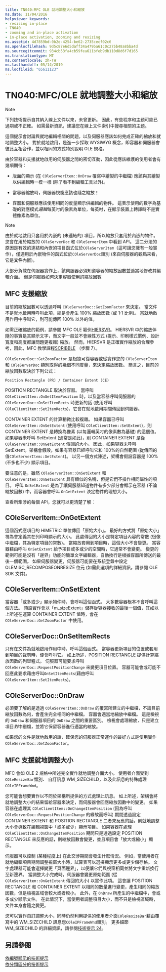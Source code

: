 ```yaml
---
title: TN040:MFC OLE 就地調整大小和縮放
ms.date: 11/04/2016
helpviewer_keywords:
- resizing in-place
- TN040
- zooming and in-place activation
- in-place activation, zooming and resizing
ms.assetid: 4d7859bd-0b2e-4254-be62-2735cecf02c6
ms.openlocfilehash: 9d5c87e6d5daff34a479ba61c0c275b48a8bba4d
ms.sourcegitcommit: 934cb53fa4cb59fea611bfeb9db110d8d6f7d165
ms.translationtype: MT
ms.contentlocale: zh-TW
ms.lasthandoff: 05/14/2019
ms.locfileid: "65611123"
---
```

# <a name="tn040-mfcole-in-place-resizing-and-zooming"></a>TN040:MFC/OLE 就地調整大小和縮放

> [!NOTE]
>  下列技術提示自其納入線上文件以來，未曾更新。 因此，有些程序和主題可能已過期或不正確。 如需最新資訊，建議您在線上文件索引中搜尋相關的主題。

這個提示會討論與就地編輯相關的問題，以及伺服器應該如何完成正確的縮放和就地調整大小。 對於就地啟用，是進一步採取 WYSIWYG 概念，即容器和伺服器會彼此互相合作，並以相同的方式特別說明 OLE 規格。

由於容器和支援就地啟用的伺服器之間的密切互動，因此從應該維護的使用者會有幾項期待：

- 版面的顯示 (在 `COleServerItem::OnDraw` 覆寫中繪製的中繼檔) 應該與其繪製以供編輯時一模一樣 (除了看不到編輯工具以外)。

- 當容器縮放時，伺服器視窗應該也隨之縮放！

- 容器和伺服器應該使用相同的度量顯示供編輯的物件。 這表示使用的數字為基礎的對應模式*邏輯*每英吋的像素為單位，每英吋，在顯示裝置上轉譯時不是實體像素為單位。

> [!NOTE]
>  由於就地啟用只套用於內嵌的 (未連結的) 項目，所以縮放只套用於內嵌的物件。 您會在用於縮放的 `COleServerDoc` 和 `COleServerItem` 中看到 API。 這二分法的原因是有效的連結和內嵌的項目函式位於`COleServerItem`（這可讓您擁有一般實作），僅適用於內嵌物件的函式位於`COleServerDoc`類別 (來自伺服器的觀點來看，它是**文件**內嵌)。

大部分負載在伺服器實作上，該伺服器必須知道容器的縮放因數並適當地修改其編輯介面。 但是伺服器如何決定容器使用的縮放因數

## <a name="mfc-support-for-zooming"></a>MFC 支援縮放

目前的縮放因數可以透過呼叫 `COleServerDoc::GetZoomFactor` 來決定。 當文件不是就地啟用時呼叫此項，總是會產生 100% 縮放因數 (或 1:1 比例)。 當就地啟用作用中呼叫它，則可能傳回 100% 以外的值。

如需正確縮放的範例，請參閱 MFC OLE 範例[HIERSVR](../overview/visual-cpp-samples.md)。 HIERSVR 中的縮放伴隨的事實是其顯示文字，而文字一般並不會線性方式 (提示、印刷樣式慣例、設計寬度和高度都讓問題更複雜) 縮放。 然而，HIERSVR 是正確實作縮放的合理參考，因此，MFC 教學課程[SCRIBBLE](../overview/visual-cpp-samples.md) （步驟 7）。

`COleServerDoc::GetZoomFactor` 是根據可從容器或從實作您的 `COleServerItem` 和 `COleServerDoc` 類別取得的幾個不同度量，來決定縮放因數。 簡言之，目前的縮放因數取決於下列公式：

```
Position Rectangle (PR) / Container Extent (CE)
```

POSITION RECTANGLE 取決於容器。 當呼叫 `COleClientItem::OnGetItemPosition` 時，以及當容器呼叫伺服器的 `COleServerDoc::OnSetItemRects` 時更新的話 (使用呼叫 `COleClientItem::SetItemRects`)，它會在就地啟用期間傳回到伺服器。

CONTAINER EXTENT 的計算稍微比較複雜。 如果容器已呼叫 `COleServerItem::OnSetExtent` (使用呼叫 `COleClientItem::SetExtent`)，則 CONTAINER EXTENT 是轉換為像素 (以每邏輯英吋的像素數為基礎) 的這個值。 如果容器未呼叫 SetExtent (通常是如此)，則 CONTAINER EXTENT 是從 `COleServerItem::OnGetExtent` 傳回的大小。 因此，如果容器未呼叫 SetExtent，架構會假設，如果有容器已經呼叫它和 100%的自然範圍 (從傳回的值`COleServerItem::GetExtent`)。 以另一個方式陳述，架構會假設容器是 100% (不多也不少) 顯示項目。

要注意的是，雖然 `COleServerItem::OnSetExtent` 和 `COleServerItem::OnGetExtent` 具有類似的名稱，但是它們不操作相同屬性的項目。 呼叫 `OnSetExtent` 是為了讓伺服器知道物件有多少部分會顯示在容器 (不論縮放因數) 中，而容器會呼叫 `OnGetExtent` 決定物件的理想大小。

查看所牽涉的每個 API，您就可以更清楚了解：

## <a name="coleserveritemongetextent"></a>COleServerItem::OnGetExtent

這個函式應項目的 HIMETRIC 單位傳回「原始大小」。 最好的方式將「原始大小」視為會定義其在列印時顯示的大小。 此處傳回的大小是特定項目內容的常數 (很像中繼檔，其為特定項目的常數)。 當縮放套用到項目時，這個大小不會變更。 當容器藉由呼叫 `OnSetExtent` 給予項目或多或少的空間時，它通常不會變更。 變更的範例可能是沒有「邊界」功能的簡單文字編輯器，自動換行是根據容器所傳送的最後一個範圍。 如果伺服器變更，伺服器可能要在系統登錄中設定 OLEMISC_RECOMPOSEONRESIZE 位元 (如需此選項的詳細資訊，請參閱 OLE SDK 文件)。

## <a name="coleserveritemonsetextent"></a>COleServerItem::OnSetExtent

當容器「或多或少」顯示物件時，會呼叫這個函式。 大多數容器根本不會呼叫這個方法。 預設實作會以「m_sizeExtent」儲存從容器接收的最後一個值，其如以上所述在運算 CONTAINER EXTENT 值時，會在 `COleServerDoc::GetZoomFactor` 中使用。

## <a name="coleserverdoconsetitemrects"></a>COleServerDoc::OnSetItemRects

只有在文件為就地啟用作用中時，呼叫這個函式。 當容器更新項目的位置或套用到項目的裁剪時，便會呼叫它。 如上所述，POSITION RECTANGLE 提供計算縮放因數的列舉程式。 伺服器可能要求呼叫 `COleServerDoc::RequestPositionChange` 來變更項目位置。 容器可能會或可能不回應此要求藉由呼叫`OnSetItemRects`(藉由呼叫`COleServerItem::SetItemRects`)。

## <a name="coleserverdocondraw"></a>COleServerDoc::OnDraw

必須要了解的是透過 `COleServerItem::OnDraw` 的覆寫所建立的中繼檔，不論目前縮放因數為何，會產生完全相同的中繼檔。 容器會適當地縮放中繼檔。 這是檢視的 `OnDraw` 和伺服器項目的 `OnDraw` 之間的重要區別。 檢視會處理縮放，只是建立項目*對*中繼檔，並將它保留容器進行適當的縮放。

如果您的文件是就地啟用的話，確保您的伺服器正常運作的最好方式是使用實作 `COleServerDoc::GetZoomFactor`。

## <a name="mfc-support-for-in-place-resizing"></a>MFC 支援就地調整大小

MFC 會如 OLE 2 規格中所述完全實作就地調整介面大小。 使用者介面受到`COleResizeBar`類別、 自訂訊息 WM_SIZECHILD，以及此訊息的特殊處理`COleIPFrameWnd`。

您可能會想要實作以不同於架構所提供的方式處理此訊息。 如上所述，架構會將就地調整大小的結果留給容器來決定，而伺服器會回應縮放因數中的變更。 如果容器在處理其 `COleClientItem::OnChangeItemPosition` (因為呼叫 `COleServerDoc::RequestPositionChange` 的緣故而呼叫) 期間透過設定 CONTAINER EXTENT 和 POSITION RECTANGLE 二者來反應的話，則就地調整大小會導致在編輯視窗中「或多或少」顯示項目。 如果容器在處理 `COleClientItem::OnChangeItemPosition` 期間只是透過設定 POSITION RECTANGLE 來反應的話，則縮放因數會變更，並且項目會「放大或縮小」顯示。

伺服器可以控制 (某種程度上) 在此交涉期間會發生什麼情況。 例如，當使用者在就地編輯項目期間調整視窗大小時，試算表可以選擇顯示更多或更少儲存格。 文字處理器可能會選擇變更「頁面邊界」，以便讓它們與視窗相同並將文字重新換行至新邊界。 當調整大小完成時，伺服器會變更原始範圍 (從 `COleServerItem::OnGetExtent` 傳回的大小) 以實作此項。 這會讓 POSITION RECTANGLE 和 CONTAINER EXTENT 以相同的數量進行變更，產生相同的縮放因數，但是檢視區域會較大或者較小。 此外，在 `OnDraw` 所產生的中繼檔中，會或多或少顯示文件。 在此情況下，當使用者調整項目大小，而不只是檢視區域時，文件本身會隨之變更。

您可以實作自訂調整大小，同時仍然利用提供的使用者介面`COleResizeBar`藉由覆寫中的 WM_SIZECHILD 訊息您`COleIPFrameWnd`類別。 更多細節 WM_SIZECHILD 的詳細資訊，請參閱[技術提示 24](../mfc/tn024-mfc-defined-messages-and-resources.md)。

## <a name="see-also"></a>另請參閱

[依編號顯示的技術提示](../mfc/technical-notes-by-number.md)<br/>
[依分類區分的技術提示](../mfc/technical-notes-by-category.md)
